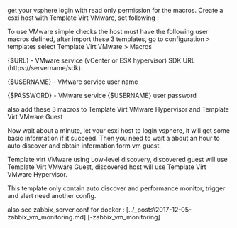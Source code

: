 get your vsphere login with read only permission for the macros.
Create a esxi host with Template Virt VMware, set following :

To use VMware simple checks the host must have the following user macros defined,
after import these 3 templates, go to configuration > templates
select Template Virt VMware > Macros

{$URL} - VMware service (vCenter or ESX hypervisor) SDK URL (https://servername/sdk).

{$USERNAME} - VMware service user name

{$PASSWORD} - VMware service {$USERNAME} user password

also add these 3 macros to Template Virt VMware Hypervisor and Template Virt VMware Guest

Now wait about a minute, let your esxi host to login vsphere, it will get some basic information if it succeed. Then you need to wait a about an hour to auto discover and obtain information form vm guest.

Template virt VMware using Low-level discovery, discovered guest will use Template Virt VMware Guest, discovered host will use Template Virt VMware Hypervisor.

This template only contain auto discover and performance monitor, trigger and alert need another config.

also see zabbix_server.conf for docker : [../_posts\2017-12-05-zabbix_vm_monitoring.md] [-zabbix_vm_monitoring]
